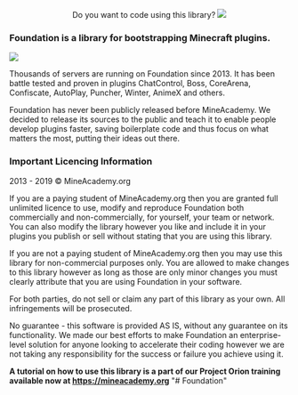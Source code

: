 <p align="center">
  Do you want to code using this library?
  <a href="https://mineacademy.org/gh-join">
    <img src="https://i.imgur.com/SuIyaDV.png" />
  </a>
</p>

### Foundation is a library for bootstrapping Minecraft plugins.
[![](https://jitpack.io/v/kangarko/Foundation.svg)](https://jitpack.io/#kangarko/Foundation)

Thousands of servers are running on Foundation since 2013. It has been battle tested and proven in plugins ChatControl, Boss, CoreArena, Confiscate, AutoPlay, Puncher, Winter, AnimeX and others.

Foundation has never been publicly released before MineAcademy. We decided to release its sources to the public and teach it to enable people develop plugins faster, saving boilerplate code and thus focus on what matters the most, putting their ideas out there.

### Important Licencing Information

2013 - 2019 © MineAcademy.org

If you are a paying student of MineAcademy.org then you are granted full
unlimited licence to use, modify and reproduce Foundation both commercially
and non-commercially, for yourself, your team or network. You can also
modify the library however you like and include it in your plugins you publish
or sell without stating that you are using this library.

If you are not a paying student of MineAcademy.org then you may
use this library for non-commercial purposes only. You are allowed
to make changes to this library however as long as those are only
minor changes you must clearly attribute that you are using Foundation
in your software.

For both parties, do not sell or claim any part of this library as your own.
All infringements will be prosecuted.

No guarantee - this software is provided AS IS, without any guarantee on its
functionality. We made our best efforts to make Foundation an enterprise-level
solution for anyone looking to accelerate their coding however we are not
taking any responsibility for the success or failure you achieve using it.

**A tutorial on how to use this library is a part of our Project Orion training available now at https://mineacademy.org**
"# Foundation" 
